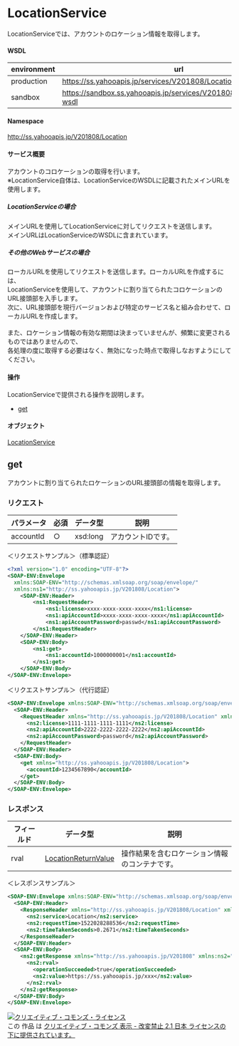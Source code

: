 # LocationService
LocationServiceでは、アカウントのロケーション情報を取得します。
#### WSDL
| environment | url |
|---|---|
| production  | https://ss.yahooapis.jp/services/V201808/LocationService?wsdl|
| sandbox  | https://sandbox.ss.yahooapis.jp/services/V201808/LocationService?wsdl|
#### Namespace
http://ss.yahooapis.jp/V201808/Location
#### サービス概要
アカウントのコロケーションの取得を行います。<br>
※LocationService自体は、LocationServiceのWSDLに記載されたメインURLを使用します。

##### LocationServiceの場合
メインURLを使用してLocationServiceに対してリクエストを送信します。<br>
メインURLはLocationServiceのWSDLに含まれています。

##### その他のWebサービスの場合
ローカルURLを使用してリクエストを送信します。ローカルURLを作成するには、<br> LocationServiceを使用して、アカウントに割り当てられたコロケーションのURL接頭部を入手します。<br>
次に、URL接頭部を現行バージョンおよび特定のサービス名と組み合わせて、ローカルURLを作成します。<br>
<br>
また、ロケーション情報の有効な期間は決まっていませんが、頻繁に変更されるものではありませんので、<br>
各処理の度に取得する必要はなく、無効になった時点で取得しなおすようにしてください。

#### 操作
LocationServiceで提供される操作を説明します。

+ [get](#get)

#### オブジェクト
[LocationService](../data/Location)

## get
アカウントに割り当てられたロケーションのURL接頭部の情報を取得します。

### リクエスト
| パラメータ | 必須 | データ型 | 説明 |
|---|---|---|---|
| accountId | ○ | xsd:long | アカウントIDです。 |
＜リクエストサンプル＞（標準認証）
```xml
<?xml version="1.0" encoding="UTF-8"?>
<SOAP-ENV:Envelope
  xmlns:SOAP-ENV="http://schemas.xmlsoap.org/soap/envelope/"
  xmlns:ns1="http://ss.yahooapis.jp/V201808/Location">
    <SOAP-ENV:Header>
        <ns1:RequestHeader>
            <ns1:license>xxxx-xxxx-xxxx-xxxx</ns1:license>
            <ns1:apiAccountId>xxxx-xxxx-xxxx-xxxx</ns1:apiAccountId>
            <ns1:apiAccountPassword>passwd</ns1:apiAccountPassword>
        </ns1:RequestHeader>
    </SOAP-ENV:Header>
    <SOAP-ENV:Body>
        <ns1:get>
            <ns1:accountId>1000000001</ns1:accountId>
        </ns1:get>
    </SOAP-ENV:Body>
</SOAP-ENV:Envelope>
```

＜リクエストサンプル＞（代行認証）
```xml
<SOAP-ENV:Envelope xmlns:SOAP-ENV="http://schemas.xmlsoap.org/soap/envelope/">
  <SOAP-ENV:Header>
    <RequestHeader xmlns="http://ss.yahooapis.jp/V201808/Location" xmlns:ns2="http://ss.yahooapis.jp/V201808">
      <ns2:license>1111-1111-1111-1111</ns2:license>
      <ns2:apiAccountId>2222-2222-2222-2222</ns2:apiAccountId>
      <ns2:apiAccountPassword>password</ns2:apiAccountPassword>
    </RequestHeader>
  </SOAP-ENV:Header>
  <SOAP-ENV:Body>
    <get xmlns="http://ss.yahooapis.jp/V201808/Location">
      <accountId>1234567890</accountId>
    </get>
  </SOAP-ENV:Body>
</SOAP-ENV:Envelope>
```

### レスポンス
| フィールド | データ型 | 説明 |
|---|---|---|
| rval | [LocationReturnValue](../data/Location/LocationReturnValue.md) | 操作結果を含むロケーション情報のコンテナです。 |

＜レスポンスサンプル＞
```xml
<SOAP-ENV:Envelope xmlns:SOAP-ENV="http://schemas.xmlsoap.org/soap/envelope/">
  <SOAP-ENV:Header>
    <ResponseHeader xmlns="http://ss.yahooapis.jp/V201808/Location" xmlns:ns2="http://ss.yahooapis.jp/V201808">
      <ns2:service>Location</ns2:service>
      <ns2:requestTime>1522028288536</ns2:requestTime>
      <ns2:timeTakenSeconds>0.2671</ns2:timeTakenSeconds>
    </ResponseHeader>
  </SOAP-ENV:Header>
  <SOAP-ENV:Body>
    <ns2:getResponse xmlns="http://ss.yahooapis.jp/V201808" xmlns:ns2="http://ss.yahooapis.jp/V201808/Location">
      <ns2:rval>
        <operationSucceeded>true</operationSucceeded>
        <ns2:value>https://ss.yahooapis.jp/xxx</ns2:value>
      </ns2:rval>
    </ns2:getResponse>
  </SOAP-ENV:Body>
</SOAP-ENV:Envelope>
```

<a rel="license" href="http://creativecommons.org/licenses/by-nd/2.1/jp/"><img alt="クリエイティブ・コモンズ・ライセンス" style="border-width:0" src="https://i.creativecommons.org/l/by-nd/2.1/jp/88x31.png" /></a><br />この 作品 は <a rel="license" href="http://creativecommons.org/licenses/by-nd/2.1/jp/">クリエイティブ・コモンズ 表示 - 改変禁止 2.1 日本 ライセンスの下に提供されています。</a>
